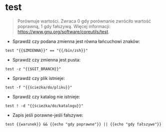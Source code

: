 # test

> Porównuje wartości.
> Zwraca 0 gdy porównanie zwróciło wartość poprawną, 1 gdy fałszywą.
> Więcej informacji: <https://www.gnu.org/software/coreutils/test>.

- Sprawdź czy podana zmienna jest równa łańcuchowi znaków:

`test "{{$ZMIENNA}}" == "{{/bin/zsh}}"`

- Sprawdź czy zmienna jest pusta:

`test -z "{{$GIT_BRANCH}}"`

- Sprawdź czy plik istnieje:

`test -f "{{ścieżka/do/pliku}}"`

- Sprawdź czy katalog nie istnieje:

`test ! -d "{{ścieżka/do/katalogu}}"`

- Zapis jeśli porawne-jeśli fałszywe:

`test {{warunek}} && {{echo "gdy poprawne"}} || {{echo "gdy fałszywe"}}`
